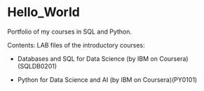 # Hello_World
Portfolio of my courses in SQL and Python.

Contents: LAB files of the introductory courses:

- Databases and SQL for Data Science (by IBM on Coursera) (SQLDB0201)

- Python for Data Science and AI (by IBM on Coursera)(PY0101)
